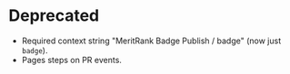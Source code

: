 # Deprecated
- Required context string "MeritRank Badge Publish / badge" (now just `badge`).
- Pages steps on PR events.
